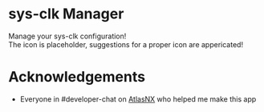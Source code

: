 # sys-clk Manager
Manage your sys-clk configuration!<br>
The icon is placeholder, suggestions for a proper icon are appericated!<br>

# Acknowledgements
* Everyone in #developer-chat on [AtlasNX](https://discord.gg/P68Fc2Z) who helped me make this app